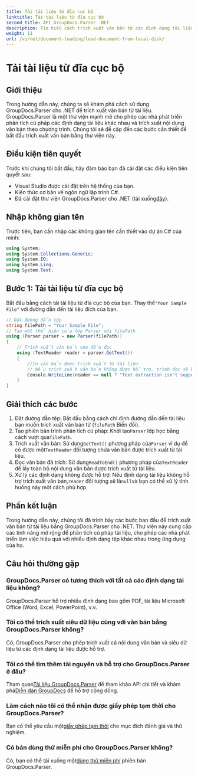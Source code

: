 ```yaml
---
title: Tải tài liệu từ đĩa cục bộ
linktitle: Tải tài liệu từ đĩa cục bộ
second_title: API GroupDocs.Parser .NET
description: Tìm hiểu cách trích xuất văn bản từ các định dạng tài liệu khác nhau bằng GroupDocs.Parser cho .NET. Trích xuất văn bản dễ dàng và hiệu quả với C#.
weight: 11
url: /vi/net/document-loading/load-document-from-local-disk/
---
```


# Tải tài liệu từ đĩa cục bộ

## Giới thiệu
Trong hướng dẫn này, chúng ta sẽ khám phá cách sử dụng GroupDocs.Parser cho .NET để trích xuất văn bản từ tài liệu. GroupDocs.Parser là một thư viện mạnh mẽ cho phép các nhà phát triển phân tích cú pháp các định dạng tài liệu khác nhau và trích xuất nội dung văn bản theo chương trình. Chúng tôi sẽ đề cập đến các bước cần thiết để bắt đầu trích xuất văn bản bằng thư viện này.
## Điều kiện tiên quyết
Trước khi chúng tôi bắt đầu, hãy đảm bảo bạn đã cài đặt các điều kiện tiên quyết sau:
- Visual Studio được cài đặt trên hệ thống của bạn.
- Kiến thức cơ bản về ngôn ngữ lập trình C#.
-  Đã cài đặt thư viện GroupDocs.Parser cho .NET (tải xuống[đây](https://releases.groupdocs.com/parser/net/)).

## Nhập không gian tên
Trước tiên, bạn cần nhập các không gian tên cần thiết vào dự án C# của mình:
```csharp
using System;
using System.Collections.Generic;
using System.IO;
using System.Linq;
using System.Text;
```
## Bước 1: Tải tài liệu từ đĩa cục bộ
 Bắt đầu bằng cách tải tài liệu từ đĩa cục bộ của bạn. Thay thế`"Your Sample File"` với đường dẫn đến tài liệu đích của bạn.
```csharp
// Đặt đường dẫn tệp
string filePath = "Your Sample File";
// Tạo một thể hiện của lớp Parser với filePath
using (Parser parser = new Parser(filePath))
{
    // Trích xuất văn bản vào đầu đọc
    using (TextReader reader = parser.GetText())
    {
        //In văn bản được trích xuất từ tài liệu
        // Nếu trích xuất văn bản không được hỗ trợ, trình đọc sẽ không có giá trị
        Console.WriteLine(reader == null ? "Text extraction isn't supported" : reader.ReadToEnd());
    }
}
```
## Giải thích các bước
1. Đặt đường dẫn tệp: Bắt đầu bằng cách chỉ định đường dẫn đến tài liệu bạn muốn trích xuất văn bản từ (`filePath` Biến đổi).
2.  Tạo phiên bản trình phân tích cú pháp: Khởi tạo`Parser` lớp học bằng cách vượt qua`filePath`.
3.  Trích xuất văn bản: Sử dụng`GetText()` phương pháp của`Parser` ví dụ để có được một`TextReader` đối tượng chứa văn bản được trích xuất từ tài liệu.
4.  Đọc văn bản đã trích: Sử dụng`ReadToEnd()` phương pháp của`TextReader` để lấy toàn bộ nội dung văn bản được trích xuất từ tài liệu.
5.  Xử lý các định dạng không được hỗ trợ: Nếu định dạng tài liệu không hỗ trợ trích xuất văn bản,`reader` đối tượng sẽ là`null`và bạn có thể xử lý tình huống này một cách phù hợp.

## Phần kết luận
Trong hướng dẫn này, chúng tôi đã trình bày các bước ban đầu để trích xuất văn bản từ tài liệu bằng GroupDocs.Parser cho .NET. Thư viện này cung cấp các tính năng mở rộng để phân tích cú pháp tài liệu, cho phép các nhà phát triển làm việc hiệu quả với nhiều định dạng tệp khác nhau trong ứng dụng của họ.

## Câu hỏi thường gặp
### GroupDocs.Parser có tương thích với tất cả các định dạng tài liệu không?
GroupDocs.Parser hỗ trợ nhiều định dạng bao gồm PDF, tài liệu Microsoft Office (Word, Excel, PowerPoint), v.v.
### Tôi có thể trích xuất siêu dữ liệu cùng với văn bản bằng GroupDocs.Parser không?
Có, GroupDocs.Parser cho phép trích xuất cả nội dung văn bản và siêu dữ liệu từ các định dạng tài liệu được hỗ trợ.
### Tôi có thể tìm thêm tài nguyên và hỗ trợ cho GroupDocs.Parser ở đâu?
 Tham quan[Tài liệu GroupDocs.Parser](https://tutorials.groupdocs.com/parser/net/) để tham khảo API chi tiết và khám phá[Diễn đàn GroupDocs](https://forum.groupdocs.com/c/parser/17) để hỗ trợ cộng đồng.
### Làm cách nào tôi có thể nhận được giấy phép tạm thời cho GroupDocs.Parser?
 Bạn có thể yêu cầu một[giấy phép tạm thời](https://purchase.groupdocs.com/temporary-license/) cho mục đích đánh giá và thử nghiệm.
### Có bản dùng thử miễn phí cho GroupDocs.Parser không?
 Có, bạn có thể tải xuống một[dùng thử miễn phí](https://releases.groupdocs.com/) phiên bản GroupDocs.Parser.